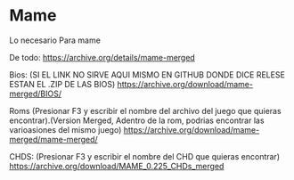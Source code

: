 # Mame
Lo necesario Para mame

De todo:
https://archive.org/details/mame-merged

Bios: (SI EL LINK NO SIRVE AQUI MISMO EN GITHUB DONDE DICE RELESE ESTAN EL .ZIP DE LAS BIOS)
https://archive.org/download/mame-merged/BIOS/

Roms (Presionar F3 y escribir el nombre del archivo del juego que quieras encontrar).(Version Merged, Adentro de la rom, podrias encontrar las varioasiones del mismo juego)
https://archive.org/download/mame-merged/mame-merged/

CHDS: (Presionar F3 y escribir el nombre del CHD que quieras encontrar)
https://archive.org/download/MAME_0.225_CHDs_merged
